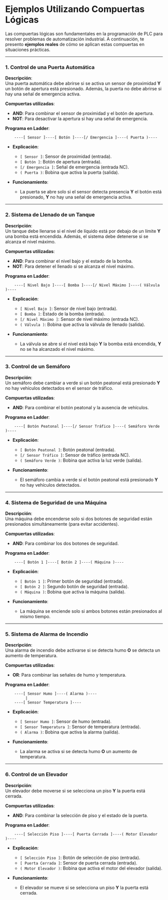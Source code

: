 # **Ejemplos Utilizando Compuertas Lógicas**  

Las compuertas lógicas son fundamentales en la programación de PLC para resolver problemas de automatización industrial. A continuación, te presento **ejemplos reales** de cómo se aplican estas compuertas en situaciones prácticas.  

---

### **1. Control de una Puerta Automática**  
**Descripción**:  
Una puerta automática debe abrirse si se activa un sensor de proximidad **Y** un botón de apertura está presionado. Además, la puerta no debe abrirse si hay una señal de emergencia activa.  

**Compuertas utilizadas**:  
- **AND**: Para combinar el sensor de proximidad y el botón de apertura.  
- **NOT**: Para desactivar la apertura si hay una señal de emergencia.  

**Programa en Ladder**:  
```
    ----[ Sensor ]----[ Botón ]----[/ Emergencia ]----( Puerta )----
```  

- **Explicación**:  
  - `[ Sensor ]`: Sensor de proximidad (entrada).  
  - `[ Botón ]`: Botón de apertura (entrada).  
  - `[/ Emergencia ]`: Señal de emergencia (entrada NC).  
  - `( Puerta )`: Bobina que activa la puerta (salida).  

- **Funcionamiento**:  
  - La puerta se abre solo si el sensor detecta presencia **Y** el botón está presionado, **Y** no hay una señal de emergencia activa.  

---

### **2. Sistema de Llenado de un Tanque**  
**Descripción**:  
Un tanque debe llenarse si el nivel de líquido está por debajo de un límite **Y** una bomba está encendida. Además, el sistema debe detenerse si se alcanza el nivel máximo.  

**Compuertas utilizadas**:  
- **AND**: Para combinar el nivel bajo y el estado de la bomba.  
- **NOT**: Para detener el llenado si se alcanza el nivel máximo.  

**Programa en Ladder**:  
```
    ----[ Nivel Bajo ]----[ Bomba ]----[/ Nivel Máximo ]----( Válvula )----
```  

- **Explicación**:  
  - `[ Nivel Bajo ]`: Sensor de nivel bajo (entrada).  
  - `[ Bomba ]`: Estado de la bomba (entrada).  
  - `[/ Nivel Máximo ]`: Sensor de nivel máximo (entrada NC).  
  - `( Válvula )`: Bobina que activa la válvula de llenado (salida).  

- **Funcionamiento**:  
  - La válvula se abre si el nivel está bajo **Y** la bomba está encendida, **Y** no se ha alcanzado el nivel máximo.  

---

### **3. Control de un Semáforo**  
**Descripción**:  
Un semáforo debe cambiar a verde si un botón peatonal está presionado **Y** no hay vehículos detectados en el sensor de tráfico.  

**Compuertas utilizadas**:  
- **AND**: Para combinar el botón peatonal y la ausencia de vehículos.  

**Programa en Ladder**:  
```
    ----[ Botón Peatonal ]----[/ Sensor Tráfico ]----( Semáforo Verde )----
```  

- **Explicación**:  
  - `[ Botón Peatonal ]`: Botón peatonal (entrada).  
  - `[/ Sensor Tráfico ]`: Sensor de tráfico (entrada NC).  
  - `( Semáforo Verde )`: Bobina que activa la luz verde (salida).  

- **Funcionamiento**:  
  - El semáforo cambia a verde si el botón peatonal está presionado **Y** no hay vehículos detectados.  

---

### **4. Sistema de Seguridad de una Máquina**  
**Descripción**:  
Una máquina debe encenderse solo si dos botones de seguridad están presionados simultáneamente (para evitar accidentes).  

**Compuertas utilizadas**:  
- **AND**: Para combinar los dos botones de seguridad.  

**Programa en Ladder**:  
```
    ----[ Botón 1 ]----[ Botón 2 ]----( Máquina )----
```  

- **Explicación**:  
  - `[ Botón 1 ]`: Primer botón de seguridad (entrada).  
  - `[ Botón 2 ]`: Segundo botón de seguridad (entrada).  
  - `( Máquina )`: Bobina que activa la máquina (salida).  

- **Funcionamiento**:  
  - La máquina se enciende solo si ambos botones están presionados al mismo tiempo.  

---

### **5. Sistema de Alarma de Incendio**  
**Descripción**:  
Una alarma de incendio debe activarse si se detecta humo **O** se detecta un aumento de temperatura.  

**Compuertas utilizadas**:  
- **OR**: Para combinar las señales de humo y temperatura.  

**Programa en Ladder**:  
```
    ----[ Sensor Humo ]----( Alarma )----
         |
    ----[ Sensor Temperatura ]----
```  

- **Explicación**:  
  - `[ Sensor Humo ]`: Sensor de humo (entrada).  
  - `[ Sensor Temperatura ]`: Sensor de temperatura (entrada).  
  - `( Alarma )`: Bobina que activa la alarma (salida).  

- **Funcionamiento**:  
  - La alarma se activa si se detecta humo **O** un aumento de temperatura.  

---

### **6. Control de un Elevador**  
**Descripción**:  
Un elevador debe moverse si se selecciona un piso **Y** la puerta está cerrada.  

**Compuertas utilizadas**:  
- **AND**: Para combinar la selección de piso y el estado de la puerta.  

**Programa en Ladder**:  
```
    ----[ Selección Piso ]----[ Puerta Cerrada ]----( Motor Elevador )----
```  

- **Explicación**:  
  - `[ Selección Piso ]`: Botón de selección de piso (entrada).  
  - `[ Puerta Cerrada ]`: Sensor de puerta cerrada (entrada).  
  - `( Motor Elevador )`: Bobina que activa el motor del elevador (salida).  

- **Funcionamiento**:  
  - El elevador se mueve si se selecciona un piso **Y** la puerta está cerrada.  




